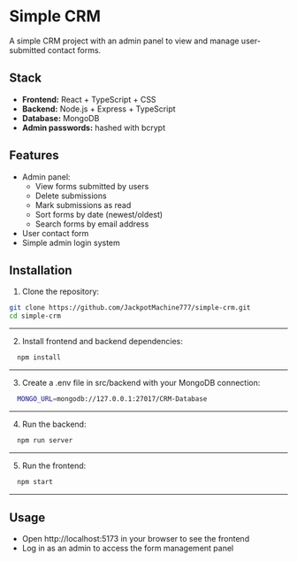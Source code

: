# Simple CRM

A simple CRM project with an admin panel to view and manage user-submitted contact forms.

## Stack

- **Frontend:** React + TypeScript + CSS
- **Backend:** Node.js + Express + TypeScript
- **Database:** MongoDB
- **Admin passwords:** hashed with bcrypt

## Features

- Admin panel:
  - View forms submitted by users
  - Delete submissions
  - Mark submissions as read
  - Sort forms by date (newest/oldest)
  - Search forms by email address
- User contact form
- Simple admin login system

## Installation

1. Clone the repository:
  ```bash
  git clone https://github.com/JackpotMachine777/simple-crm.git
  cd simple-crm
  ```

---

2. Install frontend and backend dependencies:
  ```bash
    npm install
  ```
---
3. Create a .env file in src/backend with your MongoDB connection:
  ```bash
    MONGO_URL=mongodb://127.0.0.1:27017/CRM-Database
  ```

---

4. Run the backend:
  ```bash
    npm run server
  ```

---

5. Run the frontend:
  ```bash
    npm start
  ```

---

## Usage
- Open http://localhost:5173 in your browser to see the frontend
- Log in as an admin to access the form management panel
